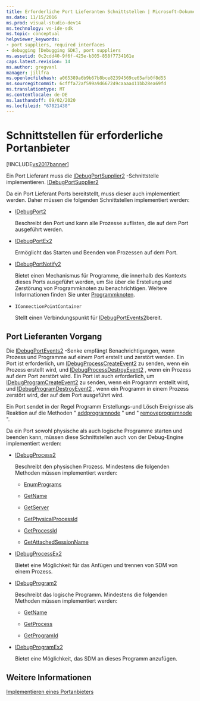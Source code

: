 ```yaml
---
title: Erforderliche Port Lieferanten Schnittstellen | Microsoft-Dokumentation
ms.date: 11/15/2016
ms.prod: visual-studio-dev14
ms.technology: vs-ide-sdk
ms.topic: conceptual
helpviewer_keywords:
- port suppliers, required interfaces
- debugging [Debugging SDK], port suppliers
ms.assetid: 0c2cdd40-9f6f-425e-b305-858f7734161e
caps.latest.revision: 14
ms.author: gregvanl
manager: jillfra
ms.openlocfilehash: a065389a6b9b67b8bce82394569ce65afb0f8d55
ms.sourcegitcommit: 6cfffa72af599a9d667249caaaa411bb28ea69fd
ms.translationtype: MT
ms.contentlocale: de-DE
ms.lasthandoff: 09/02/2020
ms.locfileid: "67821438"
---
```

# <a name="required-port-supplier-interfaces"></a>Schnittstellen für erforderliche Portanbieter
[!INCLUDE[vs2017banner](../../includes/vs2017banner.md)]

Ein Port Lieferant muss die [IDebugPortSupplier2](../../extensibility/debugger/reference/idebugportsupplier2.md) -Schnittstelle implementieren. [IDebugPortSupplier2](../../extensibility/debugger/reference/idebugportsupplier2.md)  
  
 Da ein Port Lieferant Ports bereitstellt, muss dieser auch implementiert werden. Daher müssen die folgenden Schnittstellen implementiert werden:  
  
- [IDebugPort2](../../extensibility/debugger/reference/idebugport2.md)  
  
     Beschreibt den Port und kann alle Prozesse auflisten, die auf dem Port ausgeführt werden.  
  
- [IDebugPortEx2](../../extensibility/debugger/reference/idebugportex2.md)  
  
     Ermöglicht das Starten und Beenden von Prozessen auf dem Port.  
  
- [IDebugPortNotify2](../../extensibility/debugger/reference/idebugportnotify2.md)  
  
     Bietet einen Mechanismus für Programme, die innerhalb des Kontexts dieses Ports ausgeführt werden, um Sie über die Erstellung und Zerstörung von Programmknoten zu benachrichtigen. Weitere Informationen finden Sie unter [Programmknoten](../../extensibility/debugger/program-nodes.md).  
  
- `IConnectionPointContainer`  
  
     Stellt einen Verbindungspunkt für [IDebugPortEvents2](../../extensibility/debugger/reference/idebugportevents2.md)bereit.  
  
## <a name="port-supplier-operation"></a>Port Lieferanten Vorgang  
 Die [IDebugPortEvents2](../../extensibility/debugger/reference/idebugportevents2.md) -Senke empfängt Benachrichtigungen, wenn Prozess und Programme auf einem Port erstellt und zerstört werden. Ein Port ist erforderlich, um [IDebugProcessCreateEvent2](../../extensibility/debugger/reference/idebugprocesscreateevent2.md) zu senden, wenn ein Prozess erstellt wird, und [IDebugProcessDestroyEvent2](../../extensibility/debugger/reference/idebugprocessdestroyevent2.md) , wenn ein Prozess auf dem Port zerstört wird. Ein Port ist auch erforderlich, um [IDebugProgramCreateEvent2](../../extensibility/debugger/reference/idebugprogramcreateevent2.md) zu senden, wenn ein Programm erstellt wird, und [IDebugProgramDestroyEvent2](../../extensibility/debugger/reference/idebugprogramdestroyevent2.md) , wenn ein Programm in einem Prozess zerstört wird, der auf dem Port ausgeführt wird.  
  
 Ein Port sendet in der Regel Programm Erstellungs-und Lösch Ereignisse als Reaktion auf die Methoden " [addprogramnode](../../extensibility/debugger/reference/idebugportnotify2-addprogramnode.md) " und " [removeprogramnode](../../extensibility/debugger/reference/idebugportnotify2-removeprogramnode.md) ".  
  
 Da ein Port sowohl physische als auch logische Programme starten und beenden kann, müssen diese Schnittstellen auch von der Debug-Engine implementiert werden:  
  
- [IDebugProcess2](../../extensibility/debugger/reference/idebugprocess2.md)  
  
  Beschreibt den physischen Prozess. Mindestens die folgenden Methoden müssen implementiert werden:  

  - [EnumPrograms](../../extensibility/debugger/reference/idebugprocess2-enumprograms.md)  

  - [GetName](../../extensibility/debugger/reference/idebugprocess2-getname.md)  

  - [GetServer](../../extensibility/debugger/reference/idebugprocess2-getserver.md)  

  - [GetPhysicalProcessId](../../extensibility/debugger/reference/idebugprocess2-getphysicalprocessid.md)  

  - [GetProcessId](../../extensibility/debugger/reference/idebugprocess2-getprocessid.md)  

  - [GetAttachedSessionName](../../extensibility/debugger/reference/idebugprocess2-getattachedsessionname.md)  

- [IDebugProcessEx2](../../extensibility/debugger/reference/idebugprocessex2.md)  
  
    Bietet eine Möglichkeit für das Anfügen und trennen von SDM von einem Prozess.  
  
- [IDebugProgram2](../../extensibility/debugger/reference/idebugprogram2.md)  
  
  Beschreibt das logische Programm. Mindestens die folgenden Methoden müssen implementiert werden:  

  - [GetName](../../extensibility/debugger/reference/idebugprogram2-getname.md)  

  - [GetProcess](../../extensibility/debugger/reference/idebugprogram2-getprocess.md)  

  - [GetProgramId](../../extensibility/debugger/reference/idebugprogram2-getprogramid.md)  
  
- [IDebugProgramEx2](../../extensibility/debugger/reference/idebugprogramex2.md)  
  
     Bietet eine Möglichkeit, das SDM an dieses Programm anzufügen.  
  
## <a name="see-also"></a>Weitere Informationen  
 [Implementieren eines Portanbieters](../../extensibility/debugger/implementing-a-port-supplier.md)
